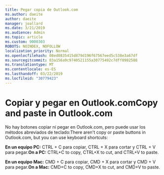 ```yaml
---
title: Pegar copia de Outlook.com
ms.author: daeite
author: daeite
manager: joallard
ms.date: 3/21/2019
ms.audience: Admin
ms.topic: article
ms.custom: 9000303
ROBOTS: NOINDEX, NOFOLLOW
localization_priority: Normal
ms.openlocfilehash: 08ed0835415d879d196f67567eed5c538e3a67df
ms.sourcegitcommit: 03a156a9c9740521155a30775492c7dff0982588
ms.translationtype: MT
ms.contentlocale: es-ES
ms.lasthandoff: 03/22/2019
ms.locfileid: "30779423"
---
```

# <a name="copy-and-paste-in-outlookcom"></a><span data-ttu-id="2ffb0-102">Copiar y pegar en Outlook.com</span><span class="sxs-lookup"><span data-stu-id="2ffb0-102">Copy and paste in Outlook.com</span></span>

<span data-ttu-id="2ffb0-103">No hay botones copiar ni pegar en Outlook.com, pero puede usar los métodos abreviados de teclado:</span><span class="sxs-lookup"><span data-stu-id="2ffb0-103">There aren't copy or paste buttons in Outlook.com, but you can use keyboard shortcuts:</span></span>

<span data-ttu-id="2ffb0-104">**En un equipo PC:** CTRL + C para copiar, CTRL + X para cortar y CTRL + V para pegar.</span><span class="sxs-lookup"><span data-stu-id="2ffb0-104">**On a PC:** CTRL+C to copy, CTRL+X to cut, and CTRL+V to paste.</span></span>

<span data-ttu-id="2ffb0-105">**En un equipo Mac:** CMD + C para copiar, CMD + X para cortar y CMD + V para pegar.</span><span class="sxs-lookup"><span data-stu-id="2ffb0-105">**On a Mac:** CMD+C to copy, CMD+X to cut, and CMD+V to paste.</span></span>
